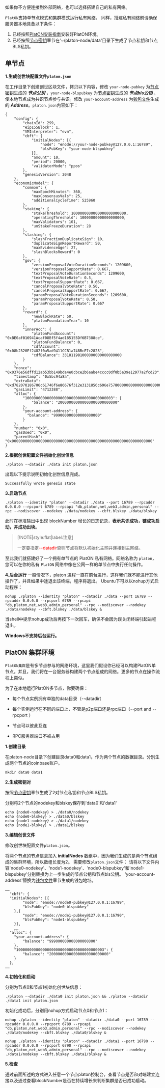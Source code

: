 

如果你不方便连接到外部网络，也可以选择搭建自己的私有网络。

`PlatON`支持单节点模式和集群模式运行私有网络， 同样，搭建私有网络前请确保服务器本地具备以下条件：

1. 已经按照[PlatON安装指南](/zh-cn/Node/[Chinese-Simplified]-安装节点.md)安装好PlatON环境。
2. 已经按照[节点密钥](/zh-cn/Node/_[Chinese-Simplified]-钱包文件与节点密钥.md#节点密钥)章节在'~/platon-node/data'目录下生成了节点私钥和节点BLS私钥。


## 单节点

**1.生成创世块配置文件`platon.json`**

在工作目录下创建创世区块文件，拷贝以下内容，修改 `your-node-pubkey` 为[节点密钥](/zh-cn/Node/_[Chinese-Simplified]-钱包文件与节点密钥.md#节点公私钥)生成的 ***节点公钥*** ，`your-node-blspubkey` 为[节点密钥](/zh-cn/Node/_[Chinese-Simplified]-钱包文件与节点密钥.md#节点BLS公私钥)生成的 ***节点bls公钥*** ，使本地节点成为共识节点参与共识。修改 `your-account-address` 为[钱包文件](/zh-cn/Node/_[Chinese-Simplified]-钱包文件与节点密钥.md#钱包文件)生成的 ***Address***。`platon.json`内容如下：

```
{
	"config": {
		"chainId": 299,
		"eip155Block": 1,
		"VMInterpreter": "evm",
		"cbft": {
			"initialNodes": [{
				"node": "enode://your-node-pubkey@127.0.0.1:16789",
				"blsPubKey": "your-node-blspubkey"
			}],
			"amount": 10,
			"period": 20000,
			"validatorMode": "ppos"
		},
		"genesisVersion": 2048
	},
	"economicModel": {
		"common": {
			"maxEpochMinutes": 360,
			"maxConsensusVals": 25,
			"additionalCycleTime": 525960
		},
		"staking": {
			"stakeThreshold": 1000000000000000000000000,
			"operatingThreshold": 10000000000000000000,
			"maxValidators": 101,
			"unStakeFreezeDuration": 28
		},
		"slashing": {
			"slashFractionDuplicateSign": 10,
			"duplicateSignReportReward": 50,
			"maxEvidenceAge": 27,
			"slashBlocksReward": 0
		},
		"gov": {
			"versionProposalVoteDurationSeconds": 1209600,
			"versionProposalSupportRate": 0.667,
			"textProposalVoteDurationSeconds": 1209600,
			"textProposalVoteRate": 0.5,
			"textProposalSupportRate": 0.667,
			"cancelProposalVoteRate": 0.50,
			"cancelProposalSupportRate": 0.667,
			"paramProposalVoteDurationSeconds": 1209600,
			"paramProposalVoteRate": 0.50,
			"paramProposalSupportRate": 0.667
		},
		"reward": {
			"newBlockRate": 50,
			"platonFoundationYear": 10
		},
		"innerAcc": {
			"platonFundAccount": "0xBE0af016941Acaf08Bf5f4ad185155Df6B7388ce",
			"platonFundBalance": 0,
			"cdfAccount": "0x08b2320Ef2482f0a5ad9411CCB1a748BcE7c2823",
			"cdfBalance": 331811981000000000000000000
		}
	},
	"nonce": "0x0376e56dffd12ab53bb149bda4e0cbce2b6aabe4cccc0df0b5a39e12977a2fcd23",
	"timestamp": "0x5bc94a8a",
	"extraData": "0xd782070186706c61746f6e86676f312e3131856c696e757800000000000000000000000000000000000000000000000000000000000000000000000000000000000000000000000000000000000000000000000000000000000000000000000000",
	"gasLimit": "4712388",
	"alloc": {
		"1000000000000000000000000000000000000003": {
			"balance": "200000000000000000000000000"
		},
		"your-account-address": {
		  "balance": "999000000000000000000"
		}
	},
	"number": "0x0",
	"gasUsed": "0x0",
	"parentHash": "0x0000000000000000000000000000000000000000000000000000000000000000"
}
```


**2.根据创世配置文件初始化创世信息**

```
./platon --datadir ./data init platon.json
```

出现以下提示说明初始化创世信息完成。

```
Successfully wrote genesis state
```

**3.启动节点**

```
./platon --identity "platon" --datadir ./data --port 16789 --rpcaddr 0.0.0.0 --rpcport 6789 --rpcapi "db,platon,net,web3,admin,personal" --rpc --nodiscover --nodekey ./data/nodekey --cbft.blskey ./data/blskey
```
此时在标准输出中出现 blockNumber 增长的日志记录，**表示共识成功，链成功启动，并成功出块**。


>[!NOTE|style:flat|label:注意]
>
>一定要指定<font color=red>--datadir</font>否则节点将默认初始化主网并连接到主网络。

至此我们就搭建好了一个拥有单节点的 PlatON 私有网络。网络名称为 `platon`，您可以在你的私有 `PlatON` 网络中像在公网一样的单节点中执行任何操作。

**4.后台运行**
一般情况下，platon 进程一直在前台进行，这样我们就不能进行其他操作了，并且如果中途退出该终端，程序将退出。
Ubuntu下可以以nohup方式启动程序：

```
nohup ./platon --identity "platon" --datadir ./data --port 16789 --rpcaddr 0.0.0.0 --rpcport 6789 --rpcapi "db,platon,net,web3,admin,personal" --rpc --nodiscover --nodekey ./data/nodekey --cbft.blskey ./data/blskey &
```

当shell中提示nohup成功后再按下一次回车，确保不会因为误关闭终端引起进程退出。

**Windows不支持后台运行。**

## PlatON 集群环境

`PlatON集群`是有多节点参与的网络环境，这里我们假设你已经可以构建PlatON单节点。并且，我们将在一台服务器构建两个节点组成的网络。更多的节点在操作流程上类似。

为了在本地运行PlatON多节点，你要确保：

- 每个节点实例拥有单独的data目录（--datadir）

- 每个实例运行在不同的端口上，不管是p2p端口还是rpc端口（--port and --rpcport ）

- 节点可以彼此互连

- RPC服务器端口不被占用


**1.创建目录**

在platon-node目录下创建目录data0和data1，作为两个节点的数据目录。分别生成两个节点的coinbase账户。

```
mkdir data0 data1
```


**2.生成密钥对**

按照[节点密钥](/zh-cn/Node/_[Chinese-Simplified]-钱包文件与节点密钥.md#节点密钥)章节生成了2对节点私钥和节点BLS私钥。

分别将2个节点的nodekey和blskey保存到'data0'和'data1'

```
echo {node0-nodekey} > ./data0/nodekey 
echo {node0-blskey} > ./data0/blskey 
echo {node1-nodekey} > ./data1/nodekey 
echo {node1-blskey} > ./data1/blskey 
```

**3.编辑创世文件**

修改创世块配置文件`platon.json`。

将两个节点的节点信息加入 **initialNodes** 数组中，因为我们生成的是两个节点组成的集群环境，所以数组长度为2。
需要修改`platon.json`文件：
请将以下文件内容'node0-nodekey'、'node1-nodekey'、'node0-blspubkey'和'node1-blspubkey'分别替换为上一步生成的节点公钥和节点bls公钥。
'your-account-address'替换为[钱包文件](/zh-cn/Node/_[Chinese-Simplified]-钱包文件与节点密钥.md#钱包文件)章节生成的钱包地址。


```
……
  "cbft": {
  "initialNodes": [{
		"node": "enode://node0-pubkey@127.0.0.1:16789",
		"blsPubKey": "node0-blspubkey"
	},{
		"node": "enode://node1-pubkey@127.0.0.1:16790",
		"blsPubKey": "node1-blspubkey"
	}],
	……
  "alloc": {
    "your-account-address": {
      	"balance": "999000000000000000000"
    },
    "1000000000000000000000000000000000000003": {
		"balance": "200000000000000000000000000"
	}
  },
……
```

**4.初始化和启动**

分别为节点0和节点1初始化创世块信息：
```
./platon --datadir ./data0 init platon.json && ./platon --datadir ./data1 init platon.json
```

初始化成功后，分别用nohup方式启动节点0和节点1：

```
nohup ./platon --identity "platon" --datadir ./data0 --port 16789 --rpcaddr 0.0.0.0 --rpcport 6789 --rpcapi "db,platon,net,web3,admin,personal" --rpc --nodiscover --nodekey ./data0/nodekey --cbft.blskey ./data0/blskey &

nohup ./platon --identity "platon" --datadir ./data1 --port 16790 --rpcaddr 0.0.0.0 --rpcport 6790 --rpcapi "db,platon,net,web3,admin,personal" --rpc --nodiscover --nodekey ./data1/nodekey --cbft.blskey ./data1/blskey &

```


**5.检查**

通过前面所述的方式进入任意一个节点platon控制台，查看节点是否和对端建立连接以及通过查看blockNumber是否在持续增长来判断集群是否已成功启动。
